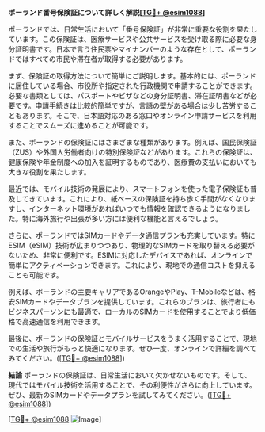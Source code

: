 **ポーランド番号保険証について詳しく解説[[TG💪+ @esim1088](https://t.me/s/esim1088)]**

ポーランドでは、日常生活において「番号保険証」が非常に重要な役割を果たしています。この保険証は、医療サービスや公共サービスを受け取る際に必要な身分証明書です。日本で言う住民票やマイナンバーのような存在として、ポーランドではすべての市民や滞在者が取得する必要があります。

まず、保険証の取得方法について簡単にご説明します。基本的には、ポーランドに居住している場合、市役所や指定された行政機関で申請することができます。必要な書類としては、パスポートやビザなどの身分証明書、滞在証明書などが必要です。申請手続きは比較的簡単ですが、言語の壁がある場合は少し苦労することもあります。そこで、日本語対応のある窓口やオンライン申請サービスを利用することでスムーズに進めることが可能です。

また、ポーランドの保険証にはさまざまな種類があります。例えば、国民保険証（ZUS）や外国人労働者向けの特別保険証などがあります。これらの保険証は、健康保険や年金制度への加入を証明するものであり、医療費の支払いにおいても大きな役割を果たします。

最近では、モバイル技術の発展により、スマートフォンを使った電子保険証も普及してきています。これにより、紙ベースの保険証を持ち歩く手間がなくなりますし、インターネット環境があればいつでも情報を確認できるようになりました。特に海外旅行や出張が多い方には便利な機能と言えるでしょう。

さらに、ポーランドではSIMカードやデータ通信プランも充実しています。特にESIM（eSIM）技術が広まりつつあり、物理的なSIMカードを取り替える必要がないため、非常に便利です。ESIMに対応したデバイスであれば、オンラインで簡単にアクティベーションできます。これにより、現地での通信コストを抑えることも可能です。

例えば、ポーランドの主要キャリアであるOrangeやPlay、T-Mobileなどは、格安SIMカードやデータプランを提供しています。これらのプランは、旅行者にもビジネスパーソンにも最適で、ローカルのSIMカードを使用することでより低価格で高速通信を利用できます。

最後に、ポーランドの保険証とモバイルサービスをうまく活用することで、現地での生活や旅行がもっと快適になります。ぜひ一度、オンラインで詳細を調べてみてください。([[TG💪+ @esim1088](https://t.me/s/esim1088)])

**結論**
ポーランドの保険証は、日常生活において欠かせないものです。そして、現代ではモバイル技術を活用することで、その利便性がさらに向上しています。ぜひ、最新のSIMカードやデータプランを試してみてください。([[TG💪+ @esim1088](https://t.me/s/esim1088)]) 

[[TG💪+ @esim1088](https://t.me/s/esim1088) ![Image](https://i.postimg.cc/Y0z9fWf4/image.png)]
